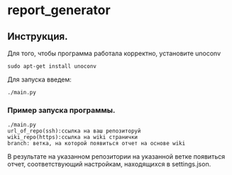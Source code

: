 # report_generator
## Инструкция.
 Для того, чтобы программа работала корректно, установите unoconv
```
sudo apt-get install unoconv
```
 Для запуска введем:
```
./main.py
```
### Пример запуска программы.
```
./main.py
url_of_repo(ssh):ссылка на ваш репозиторуй
wiki_repo(https):ccылка на wiki странички
branch: ветка, на которой появиться отчет на основе wiki
```
В результате на указанном репозитории на указанной ветке появиться отчет, соответствующий настройкам, находящиxся в settings.json.
